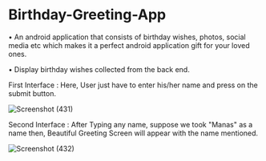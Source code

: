 # Birthday-Greeting-App
• An android application that consists of birthday wishes, photos, social media etc which makes it a perfect android application gift for your loved ones.

• Display birthday wishes collected from the back end.

First Interface : Here, User just have to enter his/her name and press on the submit button.

![Screenshot (431)](https://user-images.githubusercontent.com/79192605/119714412-77cdcf00-be80-11eb-9c07-3bfaa911db92.png)

Second Interface : After Typing any name, suppose we took "Manas" as a name then, Beautiful Greeting Screen will appear with the name mentioned. 

![Screenshot (432)](https://user-images.githubusercontent.com/79192605/119714505-959b3400-be80-11eb-81ce-549f7620771a.png)
